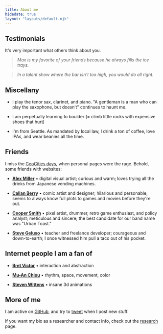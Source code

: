 ```yaml
---
title: About me
hidedate: true
layout: "layouts/default.njk"
---
```


## Testimonials

It's very important what others think about you.

> _Max is my favorite of your friends because he always fills the ice trays._

> _In a talent show where the bar isn't too high, you would do all right._

<!-- > _You fact-checking spider! You rollerblading vampire!_ -->

## Miscellany

- I play the tenor sax, clarinet, and piano. "A gentleman is a man who can play the saxophone, but doesn’t" continues to haunt me.

- I am perpetually learning to boulder (= climb little rocks with expensive shoes that hurt)

- I'm from Seattle. As mandated by local law, I drink a ton of coffee, love IPAs,
  and wear beanies all the time.

## Friends

I miss the [GeoCities days](http://www.hypnospace.net/), when personal pages were the rage. Behold, some friends with websites:

- [**Alex Miller**](http://spacefiller.space/) • digital visual artist; curious and warm; loves trying all the drinks from Japanese vending machines.

- [**Callan Berry**](https://mumblecity.com/) • comic artist and designer; hilarious and personable; seems to always know full plots to games and movies before they're out.

- [**Cooper Smith**](https://schmidlak.com/) • pixel artist, drummer, retro game
  enthusiast, and policy analyst; meticulous and sincere; the best candidate for our
  band name was "Urban Toast."

- [**Steve Geluso**](http://5tephen.com/) • teacher and freelance developer; courageous
  and down-to-earth; I once witnessed him pull a taco out of his pocket.

## Internet people I am a fan of

- [**Bret Victor**](http://worrydream.com/) • interaction and abstraction

- [**Mu-An Chiou**](http://muan.co/) • rhythm, space, movement, color

- [**Steven Wittens**](http://acko.net/) • insane 3d animations

## More of me

I am active on [GitHub](https://github.com/mbforbes), and try to
[tweet](https://twitter.com/maxforbes) when I post new stuff.

If you want my bio as a researcher and contact info, check out the [research](/research) page.
